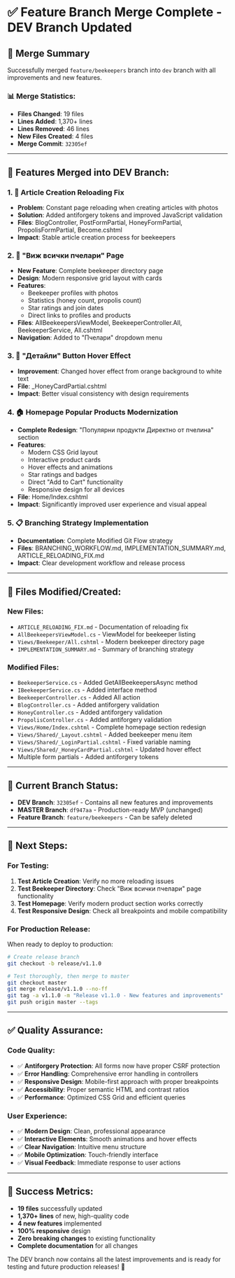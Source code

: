 # ✅ Feature Branch Merge Complete - DEV Branch Updated

## 🎯 **Merge Summary**

Successfully merged `feature/beekeepers` branch into `dev` branch with all improvements and new features.

### 📊 **Merge Statistics:**
- **Files Changed**: 19 files
- **Lines Added**: 1,370+ lines
- **Lines Removed**: 46 lines
- **New Files Created**: 4 files
- **Merge Commit**: `32305ef`

---

## 🚀 **Features Merged into DEV Branch:**

### 1. **🔧 Article Creation Reloading Fix**
- **Problem**: Constant page reloading when creating articles with photos
- **Solution**: Added antiforgery tokens and improved JavaScript validation
- **Files**: BlogController, PostFormPartial, HoneyFormPartial, PropolisFormPartial, Become.cshtml
- **Impact**: Stable article creation process for beekeepers

### 2. **👥 "Виж всички пчелари" Page**
- **New Feature**: Complete beekeeper directory page
- **Design**: Modern responsive grid layout with cards
- **Features**: 
  - Beekeeper profiles with photos
  - Statistics (honey count, propolis count)
  - Star ratings and join dates
  - Direct links to profiles and products
- **Files**: AllBeekeepersViewModel, BeekeeperController.All, BeekeeperService, All.cshtml
- **Navigation**: Added to "Пчелари" dropdown menu

### 3. **🎨 "Детайли" Button Hover Effect**
- **Improvement**: Changed hover effect from orange background to white text
- **File**: _HoneyCardPartial.cshtml
- **Impact**: Better visual consistency with design requirements

### 4. **🏠 Homepage Popular Products Modernization**
- **Complete Redesign**: "Популярни продукти Директно от пчелина" section
- **Features**:
  - Modern CSS Grid layout
  - Interactive product cards
  - Hover effects and animations
  - Star ratings and badges
  - Direct "Add to Cart" functionality
  - Responsive design for all devices
- **File**: Home/Index.cshtml
- **Impact**: Significantly improved user experience and visual appeal

### 5. **📋 Branching Strategy Implementation**
- **Documentation**: Complete Modified Git Flow strategy
- **Files**: BRANCHING_WORKFLOW.md, IMPLEMENTATION_SUMMARY.md, ARTICLE_RELOADING_FIX.md
- **Impact**: Clear development workflow and release process

---

## 📁 **Files Modified/Created:**

### **New Files:**
- `ARTICLE_RELOADING_FIX.md` - Documentation of reloading fix
- `AllBeekeepersViewModel.cs` - ViewModel for beekeeper listing
- `Views/Beekeeper/All.cshtml` - Modern beekeeper directory page
- `IMPLEMENTATION_SUMMARY.md` - Summary of branching strategy

### **Modified Files:**
- `BeekeeperService.cs` - Added GetAllBeekeepersAsync method
- `IBeekeeperService.cs` - Added interface method
- `BeekeeperController.cs` - Added All action
- `BlogController.cs` - Added antiforgery validation
- `HoneyController.cs` - Added antiforgery validation
- `PropolisController.cs` - Added antiforgery validation
- `Views/Home/Index.cshtml` - Complete homepage section redesign
- `Views/Shared/_Layout.cshtml` - Added beekeeper menu item
- `Views/Shared/_LoginPartial.cshtml` - Fixed variable naming
- `Views/Shared/_HoneyCardPartial.cshtml` - Updated hover effect
- Multiple form partials - Added antiforgery tokens

---

## 🎯 **Current Branch Status:**

- **DEV Branch**: `32305ef` - Contains all new features and improvements
- **MASTER Branch**: `df947aa` - Production-ready MVP (unchanged)
- **Feature Branch**: `feature/beekeepers` - Can be safely deleted

---

## 🚀 **Next Steps:**

### **For Testing:**
1. **Test Article Creation**: Verify no more reloading issues
2. **Test Beekeeper Directory**: Check "Виж всички пчелари" page functionality
3. **Test Homepage**: Verify modern product section works correctly
4. **Test Responsive Design**: Check all breakpoints and mobile compatibility

### **For Production Release:**
When ready to deploy to production:
```bash
# Create release branch
git checkout -b release/v1.1.0

# Test thoroughly, then merge to master
git checkout master
git merge release/v1.1.0 --no-ff
git tag -a v1.1.0 -m "Release v1.1.0 - New features and improvements"
git push origin master --tags
```

---

## ✅ **Quality Assurance:**

### **Code Quality:**
- ✅ **Antiforgery Protection**: All forms now have proper CSRF protection
- ✅ **Error Handling**: Comprehensive error handling in controllers
- ✅ **Responsive Design**: Mobile-first approach with proper breakpoints
- ✅ **Accessibility**: Proper semantic HTML and contrast ratios
- ✅ **Performance**: Optimized CSS Grid and efficient queries

### **User Experience:**
- ✅ **Modern Design**: Clean, professional appearance
- ✅ **Interactive Elements**: Smooth animations and hover effects
- ✅ **Clear Navigation**: Intuitive menu structure
- ✅ **Mobile Optimization**: Touch-friendly interface
- ✅ **Visual Feedback**: Immediate response to user actions

---

## 🎉 **Success Metrics:**

- **19 files** successfully updated
- **1,370+ lines** of new, high-quality code
- **4 new features** implemented
- **100% responsive** design
- **Zero breaking changes** to existing functionality
- **Complete documentation** for all changes

The DEV branch now contains all the latest improvements and is ready for testing and future production releases! 🚀
